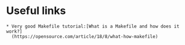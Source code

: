 # Useful links
    * Very good Makefile tutorial:[What is a Makefile and how does it work?]
      (https://opensource.com/article/18/8/what-how-makefile) 
